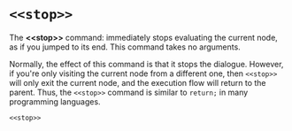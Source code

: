 # `<<stop>>`

The **\<\<stop\>\>** command: immediately stops evaluating the current node, as if you jumped to
its end. This command takes no arguments.

Normally, the effect of this command is that it stops the dialogue. However, if you're only
visiting the current node from a different one, then `<<stop>>` will only exit the current node,
and the execution flow will return to the parent. Thus, the `<<stop>>` command is similar to
`return;` in many programming languages.

```yarn
<<stop>>
```
